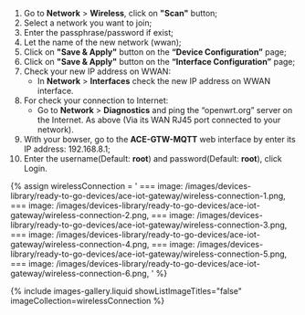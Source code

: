 1. Go to **Network** > **Wireless**, click on **"Scan"** button;
2. Select a network you want to join;
3. Enter the passphrase/password if exist;
4. Let the name of the new network (wwan);
5. Click on **"Save & Apply"** button on the **“Device Configuration”** page;
6. Click on **"Save & Apply"** button on the **“Interface Configuration”** page;
7. Check your new IP address on WWAN:
   - In **Network** > **Interfaces** check the new IP address on WWAN interface.
8. For check your connection to Internet:
   - Go to **Network** > **Diagnostics** and ping the “openwrt.org” server on the Internet. As above (Via its WAN RJ45 port 
            connected to your network).
9. With your bowser, go to the **ACE-GTW-MQTT** web interface by enter its IP address: 192.168.8.1;
10. Enter the username(Default: **root**) and password(Default: **root**), click Login.

{% assign wirelessConnection = '
    ===
        image: /images/devices-library/ready-to-go-devices/ace-iot-gateway/wireless-connection-1.png,
    ===
        image: /images/devices-library/ready-to-go-devices/ace-iot-gateway/wireless-connection-2.png,
	===
        image: /images/devices-library/ready-to-go-devices/ace-iot-gateway/wireless-connection-3.png,
    ===
        image: /images/devices-library/ready-to-go-devices/ace-iot-gateway/wireless-connection-4.png,
    ===
        image: /images/devices-library/ready-to-go-devices/ace-iot-gateway/wireless-connection-5.png,
    ===
        image: /images/devices-library/ready-to-go-devices/ace-iot-gateway/wireless-connection-6.png,
'
%}

{% include images-gallery.liquid showListImageTitles="false" imageCollection=wirelessConnection %}
